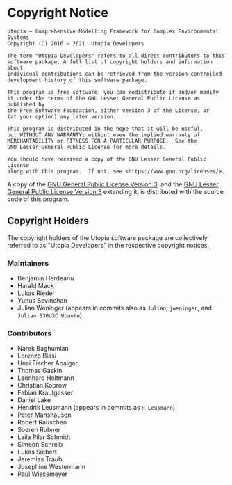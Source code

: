 # Copyright Notice

    Utopia — Comprehensive Modelling Framework for Complex Environmental Systems
    Copyright (C) 2016 – 2021  Utopia Developers

    The term "Utopia Developers" refers to all direct contributors to this
    software package. A full list of copyright holders and information about
    individual contributions can be retrieved from the version-controlled
    development history of this software package.

    This program is free software: you can redistribute it and/or modify
    it under the terms of the GNU Lesser General Public License as published by
    the Free Software Foundation, either version 3 of the License, or
    (at your option) any later version.

    This program is distributed in the hope that it will be useful,
    but WITHOUT ANY WARRANTY; without even the implied warranty of
    MERCHANTABILITY or FITNESS FOR A PARTICULAR PURPOSE.  See the
    GNU Lesser General Public License for more details.

    You should have received a copy of the GNU Lesser General Public License
    along with this program.  If not, see <https://www.gnu.org/licenses/>.

A copy of the [GNU General Public License Version 3], and the
[GNU Lesser General Public License Version 3] extending it, is distributed with
the source code of this program.

## Copyright Holders

The copyright holders of the Utopia software package are collectively referred
to as "Utopia Developers" in the respective copyright notices.

### Maintainers

* Benjamin Herdeanu
* Harald Mack
* Lukas Riedel
* Yunus Sevinchan
* Julian Weninger (appears in commits also as `Julian`, `jweninger`, and
  `Julian 530U3C Ubuntu`)

### Contributors

* Narek Baghumian
* Lorenzo Biasi
* Unai Fischer Abaigar
* Thomas Gaskin
* Leonhard Holtmann
* Christian Kobrow
* Fabian Krautgasser
* Daniel Lake
* Hendrik Leusmann (appears in commits as `H_Leusmann`)
* Peter Manshausen
* Robert Rauschen
* Soeren Rubner
* Laila Pilar Schmidt
* Simeon Schreib
* Lukas Siebert
* Jeremias Traub
* Josephine Westermann
* Paul Wiesemeyer

[GNU General Public License Version 3]: https://www.gnu.org/licenses/gpl-3.0.en.html
[GNU Lesser General Public License Version 3]: https://www.gnu.org/licenses/lgpl-3.0.en.html
